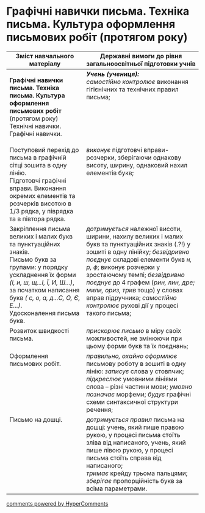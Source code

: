<div id="hypercomments_widget" class="js-hypercomments-widget invisible"></div>

# Графічні навички письма. Техніка письма. Культура оформлення письмових робіт (протягом року)

<table>
  <tr>
    <td width="40%" align="center"><b>Зміст навчального матеріалу</b></td>
    <td width="60%" align="center"><b>Державні вимоги до рівня загальноосвітньої підготовки учнів</b></td>
  </tr>
<tbody>
  <tr>
    <td width="40%" style="vertical-align:top !important;">
    <p><b>Графічні навички письма. Техніка письма. Культура оформлення письмових робіт</b> (протягом року)<br>
Технічні навички.<br>
 Графічні навички.<br></td>
    <td width="60%" style="vertical-align:top !important;">
<i><b>Учень (учениця):</b></i><br>
<i>самостійно контролює</i> виконання гігієнічних та технічних правил письма;<br></td>
  </tr>
  <tr>
    <td width="40%" style="vertical-align:top !important;">
Поступовий перехід до письма в графічній сітці зошита в одну лінію.<br>
Підготовчі графічні вправи. Виконання окремих елементів та розчерків висотою в 1/3 рядка, у піврядка та в півтора рядка. <br></td>
    <td width="60%" style="vertical-align:top !important;">
<i>виконує</i> підготовчі вправи-розчерки, зберігаючи однакову висоту, ширину, однаковий нахил елементів букв;<br></td>
  </tr>
  <tr>
    <td width="40%" style="vertical-align:top !important;">
Закріплення письма великих і малих букв та пунктуаційних знаків.<br>
Письмо букв за групами: у порядку ускладнення їх форми <i>(і, и, ш, щ...І, Ї, И, Ш...)</i>, за початком написання букв <i>( с, о, а, д...С, О, Є, Е...)</i>.<br>
Удосконалення письма букв.<br></td>
    <td width="60%" style="vertical-align:top !important;">
<i>дотримується</i> належної висоти, ширини, нахилу великих і малих букв та пунктуаційних знаків (.?!) у зошиті в одну лінійку;
<i>безвідривно поєднує</i> складові елементи букв <i>н, р, ф</i>;
виконує розчерки у зростаючому темпі;
<i>безвідривно поєднує</i> до 4 графем (<i>рин, лин, дре; мили, ориз, трив</i> тощо) у словах вправ підручника; <i>самостійно контролює</i> рухові дії у процесі такого письма;<br></td>
  </tr>
  <tr>
    <td width="40%" style="vertical-align:top !important;">
Розвиток швидкості письма.<br></td>
    <td width="60%" style="vertical-align:top !important;">
<i>прискорює письмо</i> в міру своїх можливостей, не змінюючи при цьому форми букв та їх поєднань; </td>
  </tr>
  <tr>
    <td width="40%" style="vertical-align:top !important;">
Оформлення письмових робіт.</td>
    <td width="60%" style="vertical-align:top !important;">
<i>правильно, охайно оформлює</i> письмову роботу в зошиті в одну лінію: <i>записує</i> слова у стовпчик;  <i>підкреслює</i> умовними лініями слова – різні частини мови; <i>умовно позначає</i> морфеми; <i>будує</i> графічні схеми синтаксичної структури речення; </td>
  </tr>
  <tr>
    <td width="40%" style="vertical-align:top !important;">
Письмо на дошці.</td>
    <td width="60%" style="vertical-align:top !important;">
<i>дотримується правил</i> письма на дошці: учень, який пише правою рукою, у процесі письма стоїть зліва від написаного, учень, який пише лівою рукою, у процесі письма стоїть справа від написаного; <br>
<i>тримає</i> крейду трьома пальцями; <i>зберігає</i> пропорційність букв за всіма параметрами.<br></td>
  </tr>
</tbody>
</table>

<div class="js-hypercomments-container">
<a href="http://hypercomments.com" class="hc-link" title="comments widget">comments powered by HyperComments</a>
</div>